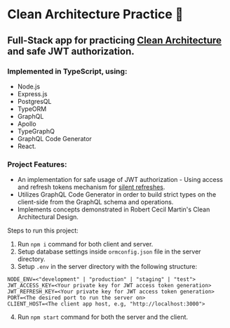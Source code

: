 #  Clean Architecture Practice 🧼

## Full-Stack app for practicing <a href="https://blog.cleancoder.com/uncle-bob/2012/08/13/the-clean-architecture.html" target="_blank">Clean Architecture</a> and safe JWT authorization.

### Implemented in TypeScript, using: 
* Node.js
* Express.js
* PostgresQL
* TypeORM
* GraphQL
* Apollo
* TypeGraphQ
* GraphQL Code Generator
* React.

### Project Features:
- An implementation for safe usage of JWT authorization - Using access and refresh tokens mechanism for <a href="https://hasura.io/blog/best-practices-of-using-jwt-with-graphql/#silent_refresh" target="_blank">silent refreshes</a>.
- Utilizes GraphQL Code Generator in order to build strict types on the client-side from the GraphQL schema and operations.
- Implements concepts demonstrated in Robert Cecil Martin's Clean Architectural Design.

Steps to run this project:

1. Run `npm i` command for both client and server.
2. Setup database settings inside `ormconfig.json` file in the server directory.
3. Setup `.env` in the server directory with the following structure:
```
NODE_ENV=<"development" | "production" | "staging" | "test">
JWT_ACCESS_KEY=<Your private key for JWT access token generation>
JWT_REFRESH_KEY=<Your private key for JWT access token generation>
PORT=<The desired port to run the server on>
CLIENT_HOST=<The client app host, e.g, "http://localhost:3000">
```
4. Run `npm start` command for both the server and the client.
